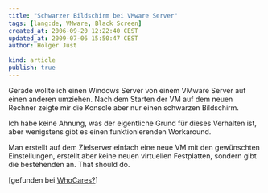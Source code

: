 ```yaml
---
title: "Schwarzer Bildschirm bei VMware Server"
tags: [lang:de, VMware, Black Screen]
created_at: 2006-09-20 12:22:40 CEST
updated_at: 2009-07-06 15:50:47 CEST
author: Holger Just

kind: article
publish: true
---
```


Gerade wollte ich einen Windows Server von einem VMware Server auf einen anderen umziehen. Nach dem Starten der VM auf dem neuen Rechner zeigte mir die Konsole aber nur einen schwarzen Bildschirm.

Ich habe keine Ahnung, was der eigentliche Grund für dieses Verhalten ist, aber wenigstens gibt es einen funktionierenden Workaround.

Man erstellt auf dem Zielserver einfach eine neue VM mit den gewünschten Einstellungen, erstellt aber keine neuen virtuellen Festplatten, sondern gibt die bestehenden an. That should do.

[gefunden bei [WhoCares?](http://whocares.de/2006/08/13/successful-migration-to-vmware-server-anyone/)]